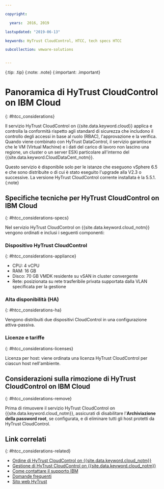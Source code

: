 ```yaml
---

copyright:

  years:  2016, 2019

lastupdated: "2019-06-13"

keywords: HyTrust CloudControl, HTCC, tech specs HTCC

subcollection: vmware-solutions


---
```


{:tip: .tip}
{:note: .note}
{:important: .important}

# Panoramica di HyTrust CloudControl on IBM Cloud
{: #htcc_considerations}

Il servizio HyTrust CloudControl on {{site.data.keyword.cloud}} applica e controlla la conformità rispetto agli standard di sicurezza che includono il controllo degli accessi in base al ruolo (RBAC), l'approvazione e la verifica. Quando viene combinato con HyTrust DataControl, il servizio garantisce che le VM (Virtual Machine) e i dati del carico di lavoro non lascino una regione, un cluster o un server ESXi particolare all'interno del {{site.data.keyword.CloudDataCent_notm}}.

Questo servizio è disponibile solo per le istanze che eseguono vSphere 6.5 e che sono distribuite o di cui è stato eseguito l'upgrade alla V2.3 o successive. La versione HyTrust CloudControl corrente installata è la 5.5.1.
{:note}

## Specifiche tecniche per HyTrust CloudControl on IBM Cloud
{: #htcc_considerations-specs}

Nel servizio HyTrust CloudControl on {{site.data.keyword.cloud_notm}} vengono ordinati e inclusi i seguenti componenti:

### Dispositivo HyTrust CloudControl
{: #htcc_considerations-appliance}

* CPU: 4 vCPU
* RAM: 16 GB
* Disco: 70 GB VMDK residente su vSAN in cluster convergente
* Rete: posizionata su rete trasferibile privata supportata dalla VLAN specificata per la gestione

### Alta disponibilità (HA)
{: #htcc_considerations-ha}

Vengono distribuiti due dispositivi CloudControl in una configurazione attiva-passiva.

### Licenze e tariffe
{: #htcc_considerations-licenses}

Licenza per host: viene ordinata una licenza HyTrust CloudControl per ciascun host nell'ambiente.

## Considerazioni sulla rimozione di HyTrust CloudControl on IBM Cloud
{: #htcc_considerations-remove}

Prima di rimuovere il servizio HyTrust CloudControl on {{site.data.keyword.cloud_notm}}, assicurati di disabilitare l'**Archiviazione della password root**, se configurata, e di eliminare tutti gli host protetti da HyTrust CloudControl.

## Link correlati
{: #htcc_considerations-related}

* [Ordine di HyTrust CloudControl on {{site.data.keyword.cloud_notm}}](/docs/services/vmwaresolutions/services?topic=vmware-solutions-htcc_ordering)
* [Gestione di HyTrust CloudControl on {{site.data.keyword.cloud_notm}}](/docs/services/vmwaresolutions/services?topic=vmware-solutions-managinghtcc)
* [Come contattare il supporto IBM](/docs/services/vmwaresolutions/vmonic?topic=vmware-solutions-trbl_support)
* [Domande frequenti](/docs/services/vmwaresolutions/vmonic?topic=vmware-solutions-faq)
* [Sito web HyTrust](https://www.hytrust.com/)
